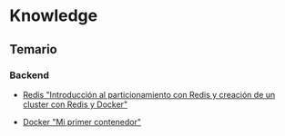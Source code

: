 # Knowledge

## Temario

### Backend
- [Redis "Introducción al particionamiento con Redis y creación de un cluster con Redis y Docker"](https://github.com/KarmaPulse/knowledge/blob/master/backend/redis/redis_cluster/redis_cluster_tutorial.md)

- [Docker "Mi primer contenedor"](https://github.com/KarmaPulse/knowledge/blob/master/backend/docker/my_first_container/my_first_container.md)
